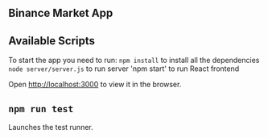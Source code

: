 ## Binance Market App

## Available Scripts

To start the app you need to run:
`npm install` to install all the dependencies
`node server/server.js` to run server
'npm start' to run React frontend

Open [http://localhost:3000](http://localhost:3000) to view it in the browser.


## `npm run test`

Launches the test runner.<br />


